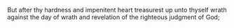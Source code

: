 But after thy hardness and impenitent heart treasurest up unto thyself wrath against the day of wrath and revelation of the righteous judgment of God;
